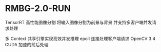 # RMBG-2.0-RUN
TensorRT 高性能图像分割 将输入图像分割为前景与背景 并支持多客户端并发请求处理

多 Context 共享引擎实现高效并发推理
epoll 连接处理客户端请求
OpenCV 3.4
CUDA 加速的前后处理
